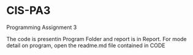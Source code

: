 # CIS-PA3
Programming Assignment 3

The code is presentin Program Folder and report is in Report. For mode detail on program, open the readme.md file contained in CODE
